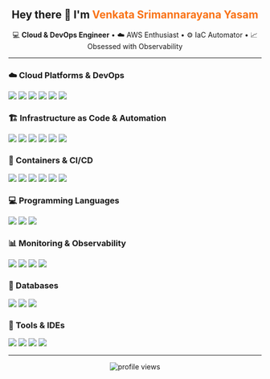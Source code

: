 
<!-- Intro Section -->
<h2 align="center">Hey there 👋 I'm <span style="color:#f97316"><strong>Venkata Srimannarayana Yasam</strong></span></h2>

<p align="center">
  💻 <strong>Cloud & DevOps Engineer</strong> • ☁️ AWS Enthusiast • ⚙️ IaC Automator • 📈 Obsessed with Observability
</p>



---

<h3>☁️ Cloud Platforms & DevOps</h3>
<p>
  <img src="https://img.shields.io/badge/AWS-FF9900?style=flat-square&logo=amazonaws&logoColor=white" />
  <img src="https://img.shields.io/badge/EC2-orange?style=flat-square&logo=amazonaws&logoColor=white" />
  <img src="https://img.shields.io/badge/EKS-0052CC?style=flat-square&logo=amazoneks&logoColor=white" />
  <img src="https://img.shields.io/badge/Lambda-F29111?style=flat-square&logo=awslambda&logoColor=white" />
  <img src="https://img.shields.io/badge/RDS-527FFF?style=flat-square&logo=amazonrds&logoColor=white" />
  <img src="https://img.shields.io/badge/IAM-darkblue?style=flat-square&logo=amazonaws&logoColor=white" />
</p>

<h3>🏗️ Infrastructure as Code & Automation</h3>
<p>
  <img src="https://img.shields.io/badge/Terraform-7B42BC?style=flat-square&logo=terraform&logoColor=white" />
  <img src="https://img.shields.io/badge/Ansible-EE0000?style=flat-square&logo=ansible&logoColor=white" />
  <img src="https://img.shields.io/badge/CDK-FF9900?style=flat-square&logo=amazonaws&logoColor=white" />
  <img src="https://img.shields.io/badge/CloudFormation-FF4F8B?style=flat-square&logo=aws&logoColor=white" />
  <img src="https://img.shields.io/badge/YAML-000000?style=flat-square&logo=yaml&logoColor=white" />
  <img src="https://img.shields.io/badge/JSON-292929?style=flat-square&logo=json&logoColor=white" />
</p>

<h3>🚢 Containers & CI/CD</h3>
<p>
  <img src="https://img.shields.io/badge/Docker-2496ED?style=flat-square&logo=docker&logoColor=white" />
  <img src="https://img.shields.io/badge/Kubernetes-326CE5?style=flat-square&logo=kubernetes&logoColor=white" />
  <img src="https://img.shields.io/badge/Jenkins-D24939?style=flat-square&logo=jenkins&logoColor=white" />
  <img src="https://img.shields.io/badge/GitHub_Actions-2088FF?style=flat-square&logo=githubactions&logoColor=white" />
  <img src="https://img.shields.io/badge/ArgoCD-FE4C4C?style=flat-square&logo=argo&logoColor=white" />
  <img src="https://img.shields.io/badge/Helm-0F1689?style=flat-square&logo=helm&logoColor=white" />
</p>

<h3>💻 Programming Languages</h3>
<p>
  <img src="https://img.shields.io/badge/Python-3776AB?style=flat-square&logo=python&logoColor=white" />
  <img src="https://img.shields.io/badge/Bash-121011?style=flat-square&logo=gnubash&logoColor=white" />
  <img src="https://img.shields.io/badge/TypeScript-3178C6?style=flat-square&logo=typescript&logoColor=white" />
</p>

<h3>📊 Monitoring & Observability</h3>
<p>
  <img src="https://img.shields.io/badge/CloudWatch-FF9900?style=flat-square&logo=amazonaws&logoColor=white" />
  <img src="https://img.shields.io/badge/Prometheus-E6522C?style=flat-square&logo=prometheus&logoColor=white" />
  <img src="https://img.shields.io/badge/Grafana-F46800?style=flat-square&logo=grafana&logoColor=white" />
  <img src="https://img.shields.io/badge/ELK-005571?style=flat-square&logo=elasticstack&logoColor=white" />
</p>

<h3>💾 Databases</h3>
<p>
  <img src="https://img.shields.io/badge/DynamoDB-4053D6?style=flat-square&logo=amazondynamodb&logoColor=white" />
  <img src="https://img.shields.io/badge/MySQL-4479A1?style=flat-square&logo=mysql&logoColor=white" />
  <img src="https://img.shields.io/badge/PostgreSQL-336791?style=flat-square&logo=postgresql&logoColor=white" />
</p>

<h3>🧰 Tools & IDEs</h3>
<p>
  <img src="https://img.shields.io/badge/Git-F05032?style=flat-square&logo=git&logoColor=white" />
  <img src="https://img.shields.io/badge/VSCode-007ACC?style=flat-square&logo=visualstudiocode&logoColor=white" />
  <img src="https://img.shields.io/badge/IntelliJ-000000?style=flat-square&logo=intellijidea&logoColor=white" />
  <img src="https://img.shields.io/badge/JIRA-0052CC?style=flat-square&logo=jira&logoColor=white" />
</p>

---

<p align="center">
  <img src="https://komarev.com/ghpvc/?username=YOUR_GITHUB_USERNAME&style=flat-square&color=blue" alt="profile views" />
</p>

